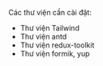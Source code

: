Các thư viện cần cài đặt:

- Thư viện Tailwind
- Thư viện antd
- Thư viện redux-toolkit
- Thư viện formik, yup
